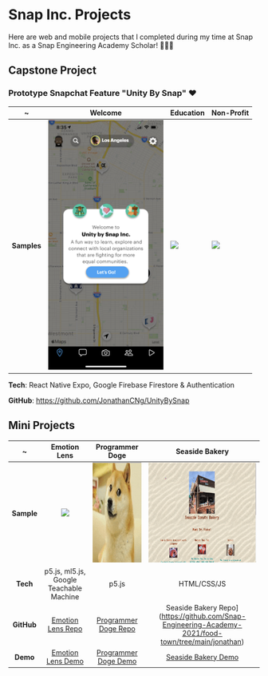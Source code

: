 # Snap Inc. Projects

Here are web and mobile projects that I completed during my time at Snap Inc. as a Snap Engineering Academy Scholar! 👻👨‍🎓

## Capstone Project


### Prototype Snapchat Feature "Unity By Snap" ♥

~ | Welcome | Education | Non-Profit |
|---|---|---|---|
**Samples** | <img src="Samples/UnityBySnap.png" height="500"/> | <img src="Samples/BitmojiWalkthroughDemo.gif" height="500"/> | <img src="Samples/CoCoDemo.gif" height="500"/> |

**Tech**: React Native Expo, Google Firebase Firestore & Authentication

**GitHub**: https://github.com/JonathanCNg/UnityBySnap


## Mini Projects

~ | Emotion Lens | Programmer Doge | Seaside Bakery
:-------------------------:|:-------------------------:|:-------------------------:|:-------------------------:
**Sample** | <img src="Samples/fulldemo.gif" height="200"/> | <img src="Samples/doge-sample-crop.gif" height="200"/> | <img src="Samples/seaside-sample.gif" height="200"/>
**Tech** | p5.js, ml5.js, Google Teachable Machine | p5.js | HTML/CSS/JS
**GitHub** | [Emotion Lens Repo](https://github.com/JonathanCNg/Emotion-Lens) | [Programmer Doge Repo](https://github.com/JonathanCNg/Programmer-Doge) | Seaside Bakery Repo](https://github.com/Snap-Engineering-Academy-2021/food-town/tree/main/jonathan)
**Demo** | [Emotion Lens Demo](https://jonathancng.github.io/Emotion-Lens/) | [Programmer Doge Demo](https://jonathancng.github.io/Programmer-Doge/) | [Seaside Bakery Demo](https://snap-engineering-academy-2021.github.io/food-town/jonathan/index.html)
